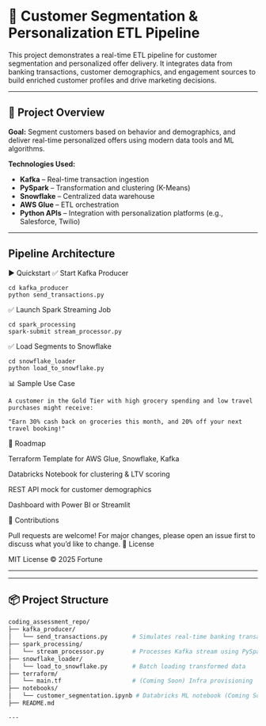 # 🧠 Customer Segmentation & Personalization ETL Pipeline

This project demonstrates a real-time ETL pipeline for customer segmentation and 
personalized offer delivery. It integrates data from banking transactions, customer 
demographics, and engagement sources to build enriched customer profiles and drive marketing decisions.

---

## 🚀 Project Overview

**Goal:** Segment customers based on behavior and demographics, and deliver real-time personalized 
offers using modern data tools and ML algorithms.

**Technologies Used:**
- **Kafka** – Real-time transaction ingestion
- **PySpark** – Transformation and clustering (K-Means)
- **Snowflake** – Centralized data warehouse
- **AWS Glue** – ETL orchestration
- **Python APIs** – Integration with personalization platforms (e.g., Salesforce, Twilio)

---
Pipeline Architecture
---
▶️ Quickstart
✅ Start Kafka Producer

    cd kafka_producer
    python send_transactions.py

✅ Launch Spark Streaming Job

    cd spark_processing
    spark-submit stream_processor.py

✅ Load Segments to Snowflake

    cd snowflake_loader
    python load_to_snowflake.py

📊 Sample Use Case

    A customer in the Gold Tier with high grocery spending and low travel purchases might receive:

    "Earn 30% cash back on groceries this month, and 20% off your next travel booking!"

🔮 Roadmap

Terraform Template for AWS Glue, Snowflake, Kafka

Databricks Notebook for clustering & LTV scoring

REST API mock for customer demographics

Dashboard with Power BI or Streamlit

🤝 Contributions

Pull requests are welcome! For major changes, please open an issue first to discuss what you’d like to change.
📄 License

MIT License © 2025 Fortune


---

----
## 📦 Project Structure

```bash
coding_assessment_repo/
├── kafka_producer/
│   └── send_transactions.py       # Simulates real-time banking transactions
├── spark_processing/
│   └── stream_processor.py        # Processes Kafka stream using PySpark
├── snowflake_loader/
│   └── load_to_snowflake.py       # Batch loading transformed data
├── terraform/
│   └── main.tf                    # (Coming Soon) Infra provisioning
├── notebooks/
│   └── customer_segmentation.ipynb # Databricks ML notebook (Coming Soon)
├── README.md

---
